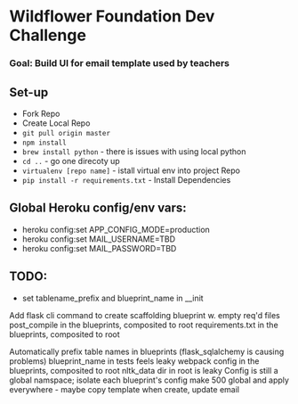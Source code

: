 # Wildflower Foundation Dev Challenge

### Goal: Build UI for email template used by teachers 

## Set-up
* Fork Repo
* Create Local Repo
* `git pull origin master`
* `npm install`
* `brew install python` - there is issues with using local python
* `cd ..` - go one direcoty up
* `virtualenv [repo name]` - istall virtual env into project Repo
* `pip install -r requirements.txt` - Install Dependencies




## Global Heroku config/env vars:

  - heroku config:set APP_CONFIG_MODE=production
  - heroku config:set MAIL_USERNAME=TBD
  - heroku config:set MAIL_PASSWORD=TBD


## TODO:
  - set tablename_prefix and blueprint_name in __init


  Add flask cli command to create scaffolding blueprint w. empty req'd files
  post_compile in the blueprints, composited to root
  requirements.txt in the blueprints, composited to root


  Automatically prefix table names in blueprints (flask_sqlalchemy is causing problems)
  blueprint_name in tests feels leaky
  webpack config in the blueprints, composited to root
  nltk_data dir in root is leaky
  Config is still a global namspace; isolate each blueprint's config
  make 500 global and apply everywhere -  maybe copy template when create, update email
